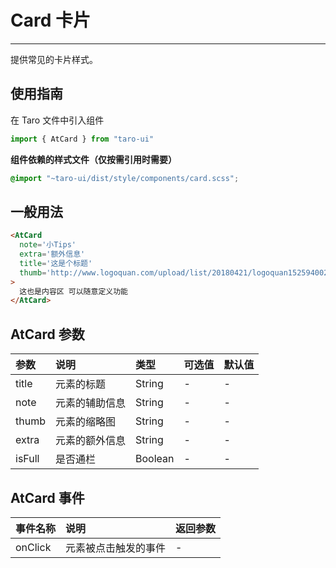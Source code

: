 # Card 卡片

------

提供常见的卡片样式。

## 使用指南

在 Taro 文件中引入组件

```js
import { AtCard } from "taro-ui"
```

**组件依赖的样式文件（仅按需引用时需要）**

```scss
@import "~taro-ui/dist/style/components/card.scss";
```

## 一般用法

```html
<AtCard
  note='小Tips'
  extra='额外信息'
  title='这是个标题'
  thumb='http://www.logoquan.com/upload/list/20180421/logoquan15259400209.PNG'
>
  这也是内容区 可以随意定义功能
</AtCard>
```

## AtCard 参数

| 参数   | 说明           | 类型    | 可选值 | 默认值 |
| :----- | :------------- | :------ | :----- | :----- |
| title  | 元素的标题     | String  | -      | -      |
| note   | 元素的辅助信息 | String  | -      | -      |
| thumb  | 元素的缩略图   | String  | -      | -      |
| extra  | 元素的额外信息 | String  | -      | -      |
| isFull | 是否通栏       | Boolean | -      | -      |

## AtCard 事件

| 事件名称 | 说明                 | 返回参数 |
| :------- | :------------------- | :------- |
| onClick  | 元素被点击触发的事件 | -        |